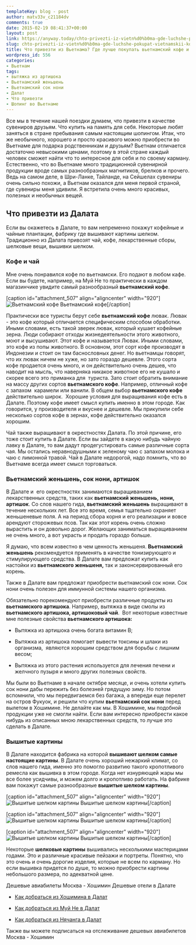 ```yaml
---
templateKey: blog - post
author: matv33v_c21184dv
comments: true
date: 2015-02-19 08:41:37+00:00
layout: post
link: https://anyway.today/chto-privezti-iz-vietn%d0%b0ma-gde-luchshe-pokupat-vietnamskii-kofe/
slug: chto-privezti-iz-vietn%d0%b0ma-gde-luchshe-pokupat-vietnamskii-kofe
title: Что привезти из Вьетнама? Где лучше покупать вьетнамский кофе и женьшень?
wordpress_id: 556
categories:
- Вьетнам
tags:
- вытяжка из артишока
- Вьетнамский женьшень
- Вьетнамский сок нони
- Далат
- Что привезти
- Шопинг во Вьетнаме
---
```


Все мы в течение нашей поездки думаем, что привезти в качестве сувениров друзьям. Что купить на память для себя. Некоторые любят заняться в стране пребывания самым настоящим шопингом. Итак, что же необычного, хорошего и просто красивого можно приобрести во Вьетнаме для подарка родственникам и друзьям? Вьетнам отличается достаточно невысокими ценами, поэтому в этой стране каждый человек сможет найти что то интересное для себя и по своему карману. Естественно, что во Вьетнаме много традиционной сувенирной продукции вроде самых разнообразных магнитиков, брелков и прочего. Ведь на самом деле, в Шри-Ланке, Тайланде, на Сейшелах сувениры очень сильно похожи, а Вьетнам оказался для меня первой страной, где сувениры меня удивили. Я встретила очень много красивых, полезных и необычных вещей.


<!-- more -->


## Что привезти из Далата




Если вы окажетесь в Далате, то вам непременно покажут кофейные и чайные плантации, фабрику где вышивают картины шелком. Традиционно из Далата привозят чай, кофе, лекарственные сборы, шелковые вещи, вышивки шелком.





### Кофе и чай


Мне очень понравился кофе по вьетнамски. Его подают в любом кафе. Если вы будете, например, на Муй Не то практически в каждом магазинчике увидите самый разнообразный **вьетнамский кофе**.

[caption id="attachment_507" align="aligncenter" width="920"]![Вьетнамский кофе](https://img-fotki.yandex.ru/get/54/27506135.1/0_fe227_9cfd1544_orig) Вьетнамский кофе[/caption]


Практически все туристы берут себе **вьетнамский кофе** лювак. Лювак - это кофе который отличается специфическим способом обработки. Иными словами, есть такой зверек лювак, который кушает кофейные зерна. Люди собирают отходы жизнедеятельности этого животного, моют и высушивают. Этот кофе и называется Лювак. Иными словами, это кофе из попы животного. В основном, этот сорт кофе производят в Индонезии и стоит он там баснословных денег. Но вьетнамцы говорят, что их лювак ничем не хуже, но зато гораздо дешевле. Этого сорта кофе продается очень много, и он действительно очень дешев, что наводит на мысль, что наверняка никакое животное его не кушало и скорее всего это приманка для  туриста. Зато стоит обратить внимание на массу других сортов **вьетнамского кофе**. Например, отличный кофе с запахом  карамели или ванили. В общем выбор **вьетнамского кофе** действительно широк.  Хорошие условия для выращивания кофе есть в Далате. Поэтому кофе имеет смысл купить именно в этом городе. Как говорится, у производителя и вкуснее и дешевле. Мы прикупили себе несколько сортов кофе в зернах, кофе действительно оказался хорошим.




Чай также выращивают в окрестностях Далата. По этой причине, его тоже стоит купить в Далате. Если вы зайдете в какую нибудь чайную лавку в Далате, то вам дадут продегустировать самые различные сорта чая. Мы остались неравнодушными к зеленому чаю с запахом молока и чаю с лимонной травой. Чай в Далате недорогой, надо помнить, что во Вьетнаме всегда имеет смысл торговаться.





### Вьетнамский женьшень, сок нони, артишок




В Далате и  его окрестностях занимаются выращиванием лекарственных средств, таких как **вьетнамский женьшень,** **нони, артишок**. Со слов нашего гида, **вьетнамский женьшень** выращивают в течение нескольких лет. Все это время, семья тщательно охраняет женьшеневые поля. А на период сбора корня и его реализации и вовсе арендуют сторожевых псов. Так как этот корень очень сложно вырастить и он довольно дорог. Желающих заниматься выращиванием не очень много, а вот украсть и продать гораздо больше.




Я думаю, что всем известно в чем ценность женьшеня. **Вьетнамский** **женьшень** рекомендуется применять в качестве тонизирующего и стимулирующего средства. В Далате вам предложат купить как настойки из **вьетнамского женьшеня,** так и законсервированный его корень.




Также в Далате вам предложат приобрести вьетнамский сок нони. Сок нони очень полезен для иммунной системы нашего организма.




Обязательно порекомендуют приобрести различные продукты из **вьетнамского артишока**. Например, вытяжка в виде смолы из **вьетнамского артишока, артишоковый чай**.  Вот некоторые известные мне полезные свойства **вьетнамского артишока:**






	
  * Вытяжка из артишока очень богата витамин B;

	
  * Вытяжка из артишока помогает вывести токсины и шлаки из организма,  являются хорошим средством для борьбы с лишним весом;

	
  * Вытяжка из этого растения используется для лечения печени и желчного пузыря и много других полезных свойств.




Мы были во Вьетнаме в начале октябре месяце, и очень хотели купить сок нони дабы пережить без болезней грядущую зиму. Но потом вспомнили, что мы передвигаемся без багажа, а впереди еще перелет на остров Фукуок, и решили что купим **вьетнамский сок нони** перед вылетом в Хошимине. Не делайте как мы. В Хошимине, мы подобной продукции уже не смогли найти. Если вам интересно приобрести какое нибудь из описанных мною лекарственных средств, то лучше это сделать в Далате.





### Вышитые картины


В Далате находится фабрика на которой **вышивают шелком самые настоящие картины**. В Далате очень хороший нежаркий климат, со слов нашего гида, именно это помогло развитию такого кропотливого ремесла как вышивка в этом городе. Когда нет изнуряющей жары мы все более усидчивы, и можем долго и кропотливо работать. На фабрике вам покажут самые разнообразные **вышитые шелком картины**.

[caption id="attachment_507" align="aligncenter" width="920"]![Вышитые шелком картины](https://img-fotki.yandex.ru/get/15540/27506135.0/0_fe222_93445c0b_orig) Вышитые шелком картины[/caption]

[caption id="attachment_507" align="aligncenter" width="920"]![Вышитые шелком картины](https://img-fotki.yandex.ru/get/16155/27506135.0/0_fe223_efab0128_orig) Вышитые шелком картины[/caption]

[caption id="attachment_507" align="aligncenter" width="920"]![Вышитые шелком картины](https://img-fotki.yandex.ru/get/15520/27506135.1/0_fe226_b2dbf92e_orig) Вышитые шелком картины[/caption]

Некоторые **шелковые картины** вышивались несколькими мастерицами годами. Это и различные красивые пейзажи и портреты. Понятно, что это очень и очень дорогие изделия, которые не всем по карману. Но если вышивка придется по душе, то можно приобрести картины небольшого размера, по адекватной цене.

Дешевые авиабилеты Москва - Хошимин
Дешевые отели в Далате 




	
  * [Как добраться из Хошимина в Далат](http://c1.travelpayouts.com/click?shmarker=14510&promo_id=150&source_type=link&type=click)

	
  * [Как добраться из Муй Не в Далат](http://c1.travelpayouts.com/click?shmarker=14510&promo_id=150&source_type=link&type=click)

	
  * [Как добраться из Нячанга в Далат](http://c1.travelpayouts.com/click?shmarker=14510&promo_id=150&source_type=link&type=click)



Также вы можете подписаться на отслеживание дешевых авиабилетов Москва - Хошимин


